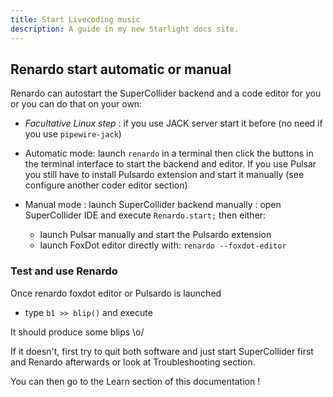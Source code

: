 ```yaml
---
title: Start Livecoding music
description: A guide in my new Starlight docs site.
---
```



## Renardo start automatic or manual

Renardo can autostart the SuperCollider backend and a code editor for you or you can do that on your own:

- _Facultative Linux step_ : if you use JACK server start it before (no need if you use `pipewire-jack`)

- Automatic mode: launch `renardo` in a terminal then click the buttons in the terminal interface to start the backend and editor. If you use Pulsar you still have to install Pulsardo extension and start it manually (see configure another coder editor section)

- Manual mode : launch SuperCollider backend manually : open SuperCollider IDE and execute `Renardo.start;` then either:
    - launch Pulsar manually and start the Pulsardo extension
    - launch FoxDot editor directly with: `renardo --foxdot-editor`

### Test and use Renardo

Once renardo foxdot editor or Pulsardo is launched

- type `b1 >> blip()` and execute

It should produce some blips \o/

If it doesn't, first try to quit both software and just start SuperCollider first and Renardo afterwards or look at Troubleshooting section.

You can then go to the Learn section of this documentation !